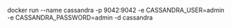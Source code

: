 docker run --name cassandra -p 9042:9042 -e CASSANDRA_USER=admin -e CASSANDRA_PASSWORD=admin -d cassandra